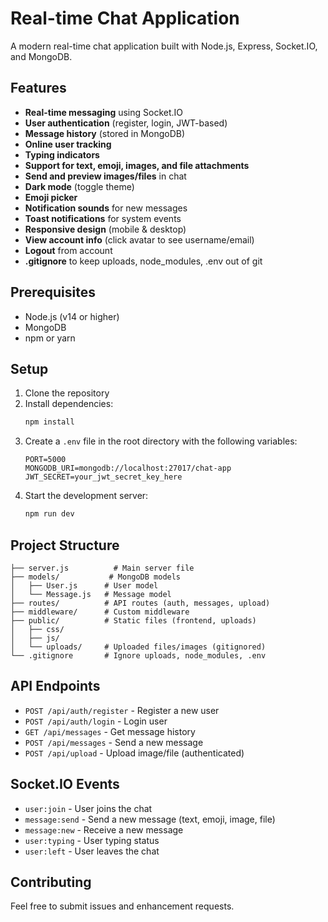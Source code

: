 # Real-time Chat Application

A modern real-time chat application built with Node.js, Express, Socket.IO, and MongoDB.

## Features

- **Real-time messaging** using Socket.IO
- **User authentication** (register, login, JWT-based)
- **Message history** (stored in MongoDB)
- **Online user tracking**
- **Typing indicators**
- **Support for text, emoji, images, and file attachments**
- **Send and preview images/files** in chat
- **Dark mode** (toggle theme)
- **Emoji picker**
- **Notification sounds** for new messages
- **Toast notifications** for system events
- **Responsive design** (mobile & desktop)
- **View account info** (click avatar to see username/email)
- **Logout** from account
- **.gitignore** to keep uploads, node_modules, .env out of git

## Prerequisites

- Node.js (v14 or higher)
- MongoDB
- npm or yarn

## Setup

1. Clone the repository
2. Install dependencies:
   ```bash
   npm install
   ```
3. Create a `.env` file in the root directory with the following variables:
   ```
   PORT=5000
   MONGODB_URI=mongodb://localhost:27017/chat-app
   JWT_SECRET=your_jwt_secret_key_here
   ```
4. Start the development server:
   ```bash
   npm run dev
   ```

## Project Structure

```
├── server.js          # Main server file
├── models/           # MongoDB models
│   ├── User.js      # User model
│   └── Message.js   # Message model
├── routes/          # API routes (auth, messages, upload)
├── middleware/      # Custom middleware
├── public/          # Static files (frontend, uploads)
│   ├── css/
│   ├── js/
│   └── uploads/     # Uploaded files/images (gitignored)
└── .gitignore       # Ignore uploads, node_modules, .env
```

## API Endpoints

- `POST /api/auth/register` - Register a new user
- `POST /api/auth/login` - Login user
- `GET /api/messages` - Get message history
- `POST /api/messages` - Send a new message
- `POST /api/upload` - Upload image/file (authenticated)

## Socket.IO Events

- `user:join` - User joins the chat
- `message:send` - Send a new message (text, emoji, image, file)
- `message:new` - Receive a new message
- `user:typing` - User typing status
- `user:left` - User leaves the chat

## Contributing

Feel free to submit issues and enhancement requests. 